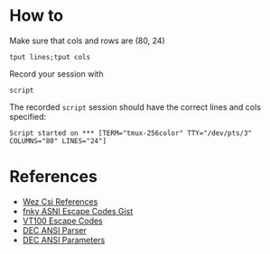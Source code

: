 

# How to 
Make sure that cols and rows are (80, 24)
```
tput lines;tput cols
```
Record your session with
```
script
```

The recorded `script` session should have the correct lines and cols specified:
```
Script started on *** [TERM="tmux-256color" TTY="/dev/pts/3" COLUMNS="80" LINES="24"]
```

# References
- [Wez Csi References](https://wezfurlong.org/wezterm/escape-sequences.html)
- [fnky ASNI Escape Codes Gist](https://gist.github.com/fnky/458719343aabd01cfb17a3a4f7296797)
- [VT100 Escape Codes](https://espterm.github.io/docs/VT100%20escape%20codes.html)
- [DEC ANSI Parser](https://vt100.net/emu/dec_ansi_parser)
- [DEC ANSI Parameters](https://vt100.net/docs/vt100-ug/chapter3.html)
